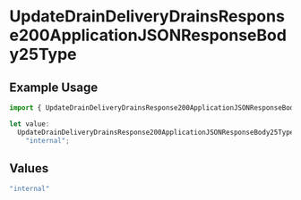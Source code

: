 # UpdateDrainDeliveryDrainsResponse200ApplicationJSONResponseBody25Type

## Example Usage

```typescript
import { UpdateDrainDeliveryDrainsResponse200ApplicationJSONResponseBody25Type } from "@vercel/sdk/models/updatedrainop.js";

let value:
  UpdateDrainDeliveryDrainsResponse200ApplicationJSONResponseBody25Type =
    "internal";
```

## Values

```typescript
"internal"
```